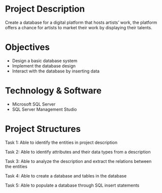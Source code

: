 # Project Description
Create a database for a digital platform that hosts artists’ work, the platform offers a chance for artists to market their work by displaying their talents. 

# Objectives
- Design a basic database system
- Implement the database design
- Interact with the database by inserting data

# Technology & Software
- Microsoft SQL Server
- SQL Server Management Studio

# Project Structures
Task 1: Able to identify the entities in project description

Task 2: Able to identify attributes and their data types from a description

Task 3: Able to analyze the description and extract the relations between the entities

Task 4: Able to create a database and tables in the database

Task 5: Able to populate a database through SQL insert statements 
